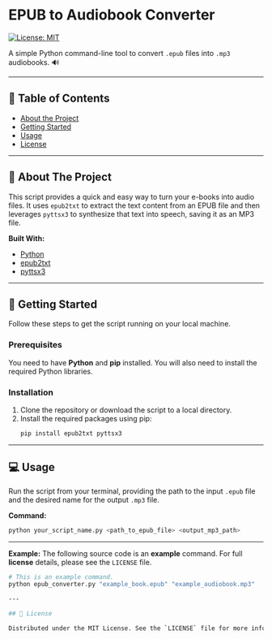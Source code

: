 # EPUB to Audiobook Converter

[![License: MIT](https://img.shields.io/badge/License-MIT-blue.svg)](https://opensource.org/licenses/MIT)

A simple Python command-line tool to convert `.epub` files into `.mp3` audiobooks. 🔊

---

## 📖 Table of Contents
- [About the Project](#-about-the-project)
- [Getting Started](#-getting-started)
- [Usage](#-usage)
- [License](#-license)

---

## 🎯 About The Project

This script provides a quick and easy way to turn your e-books into audio files. It uses `epub2txt` to extract the text content from an EPUB file and then leverages `pyttsx3` to synthesize that text into speech, saving it as an MP3 file.

**Built With:**
* [Python](https://www.python.org/)
* [epub2txt](https://pypi.org/project/epub2txt/)
* [pyttsx3](https://pypi.org/project/pyttsx3/)

---

## 🚀 Getting Started

Follow these steps to get the script running on your local machine.

### **Prerequisites**
You need to have **Python** and **pip** installed. You will also need to install the required Python libraries.

### **Installation**
1.  Clone the repository or download the script to a local directory.
2.  Install the required packages using pip:
    ```sh
    pip install epub2txt pyttsx3
    ```

---

## 💻 Usage

Run the script from your terminal, providing the path to the input `.epub` file and the desired name for the output `.mp3` file.

**Command:**
```sh
python your_script_name.py <path_to_epub_file> <output_mp3_path>
```

---

**Example:**
The following source code is an **example** command. For full **license** details, please see the `LICENSE` file.
```sh
# This is an example command.
python epub_converter.py "example_book.epub" "example_audiobook.mp3"

---

## 📜 License

Distributed under the MIT License. See the `LICENSE` file for more information. This **license** permits reuse, modification, and distribution, making this an open-source **example** of an EPUB converter.
